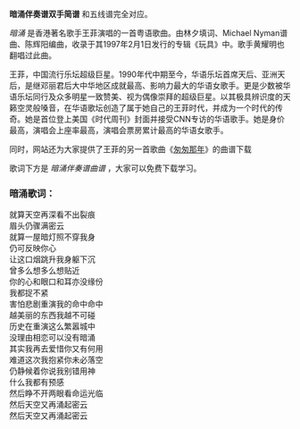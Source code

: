 

**暗涌伴奏谱双手简谱** 和五线谱完全对应。

_暗涌_ 是香港著名歌手王菲演唱的一首粤语歌曲。由林夕填词、Michael
Nyman谱曲、陈辉阳编曲，收录于其1997年2月1日发行的专辑《玩具》中。歌手黄耀明也翻唱过此曲。

王菲，中国流行乐坛超级巨星。1990年代中期至今，华语乐坛首席天后、亚洲天后，是继邓丽君后大中华地区成就最高、影响力最大的华语女歌手。更是少数被华语乐坛同行及众多明星一致赞美、视为偶像崇拜的超级巨星。以其极具辨识度的天籁空灵般嗓音，在华语歌坛创造了属于她自己的王菲时代，并成为一个时代的传奇。她是首位登上美国《时代周刊》封面并接受CNN专访的华语歌手。她是身价最高，演唱会上座率最高，演唱会票房累计最高的华语女歌手。

同时，网站还为大家提供了王菲的另一首歌曲《[匆匆那年](Music-5098-匆匆那年-匆匆那年主题曲.html "匆匆那年")》的曲谱下载

歌词下方是 _暗涌伴奏谱曲谱_ ，大家可以免费下载学习。

### 暗涌歌词：

就算天空再深看不出裂痕  
眉头仍骤满密云  
就算一屋暗灯照不穿我身  
仍可反映你心  
让这口烟跳升我身躯下沉  
曾多么想多么想贴近  
你的心和眼口和耳亦没缘份  
我都捉不紧  
害怕悲剧重演我的命中命中  
越美丽的东西我越不可碰  
历史在重演这么繁嚣城中  
没理由相恋可以没有暗涌  
其实我再去爱惜你又有何用  
难道这次我抱紧你未必落空  
仍静候着你说我别错用神  
什么我都有预感  
然后睁不开两眼看命运光临  
然后天空又再涌起密云  
然后天空又再涌起密云

